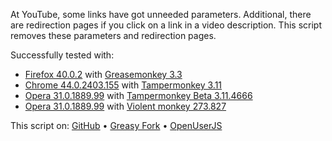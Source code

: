 At YouTube, some links have got unneeded parameters. Additional, there are redirection pages if you click on a link in a video description. This script removes these parameters and redirection pages.

Successfully tested with:
- [Firefox 40.0.2](https://www.mozilla.org/firefox/new/) with [Greasemonkey 3.3](https://addons.mozilla.org/firefox/addon/greasemonkey/)
- [Chrome 44.0.2403.155](https://www.google.com/chrome/) with [Tampermonkey 3.11](https://chrome.google.com/webstore/detail/tampermonkey/dhdgffkkebhmkfjojejmpbldmpobfkfo)
- [Opera 31.0.1889.99](http://www.opera.com/de/computer) with [Tampermonkey Beta 3.11.4666](https://addons.opera.com/extensions/details/tampermonkey-beta/)
- [Opera 31.0.1889.99](http://www.opera.com/de/computer) with [Violent monkey 273.827](https://addons.opera.com/extensions/details/violent-monkey/)

This script on: [GitHub](https://github.com/t-fr/userscripts/tree/master/YouTube%20Link%20Cleaner) • [Greasy Fork](https://greasyfork.org/scripts/1193-youtube-link-cleaner) • [OpenUserJS](https://openuserjs.org/scripts/tfr/YouTube_Link_Cleaner)